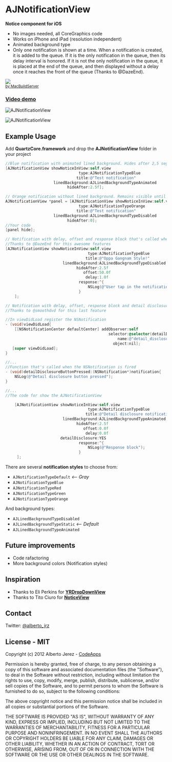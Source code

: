 # AJNotificationView

__Notice component for iOS__

- No images needed, all CoreGraphics code
- Works on iPhone and iPad (resolution independent)
- Animated background type
- Only one notification is shown at
a time. When a notification is created, it is added to the queue. If it is the
only notification in the queue, then its delay interval is honored. If it is not
the only notification in the queue, it is placed at the end of the queue, and
then displayed without a delay once it reaches the front of the queue (Thanks to @DazeEnd).


<div class="macbuildserver-block">
    <a class="macbuildserver-button" href="http://macbuildserver.com/project/github/build/?xcode_project=AJNotificationViewDemo%2FAJNotificationViewDemo.xcodeproj&amp;target=AJNotificationViewDemo&amp;repo_url=git%3A%2F%2Fgithub.com%2Fajerez%2FAJNotificationView.git&amp;build_conf=Release" target="_blank"><img src="http://com.macbuildserver.github.s3-website-us-east-1.amazonaws.com/button_up.png"/></a><br/><sup><a href="http://macbuildserver.com/github/opensource/" target="_blank">by MacBuildServer</a></sup>
</div>

### [__Video demo__](https://vimeo.com/47447275)

![AJNotificationView](https://raw.github.com/ajerez/AJNotificationView/master/screenshot.png)

![AJNotificationView](https://raw.github.com/ajerez/AJNotificationView/master/screenshot2.png)


## Example Usage

Add __QuartzCore.framework__ and drop the __AJNotificationView__ folder in your project



``` objective-c
//Blue notification with animated lined background. Hides after 2,5 seg
[AJNotificationView showNoticeInView:self.view
                                type:AJNotificationTypeBlue
                               title:@"Test notification"
                     linedBackground:AJLinedBackgroundTypeAnimated
                           hideAfter:2.5f];
```


``` objective-c
// Orange notification without lined background. Remains visible until the user taps in it, or you call hide method
AJNotificationView *panel = [AJNotificationView showNoticeInView:self.view
                                type:AJNotificationTypeOrange
                               title:@"Test notification"
                     linedBackground:AJLinedBackgroundTypeDisabled
                           hideAfter:0];
//Your code
[panel hide];
```


``` objective-c
// Notification with delay, offset and response block that's called when the user tap in it.
//Thanks to @DazeEnd for this awesome features
[AJNotificationView showNoticeInView:self.view
                                    type:AJNotificationTypeBlue
                                   title:@"Oppa Gangnam Style!"
                         linedBackground:AJLinedBackgroundTypeDisabled
                               hideAfter:2.5f
                                  offset:50.0f
                                   delay:1.0f
                                response:^{
                                    NSLog(@"User tap in the notification");
                                }
    ];
```


``` objective-c
// Notification with delay, offset, response block and detail disclosure button that send a notification when the user tap in it
//Thanks to @smoothdvd for this last feature

//In viewDidLoad register the NSNotification
- (void)viewDidLoad{   
    [[NSNotificationCenter defaultCenter] addObserver:self
                                             selector:@selector(detailDisclosureButtonPressed:)
                                                 name:@"detail_disclosure_button_pressed"
                                               object:nil];
   [super viewDidLoad];
}

//...
//Function that's called when the NSNotification is fired
- (void)detailDisclosureButtonPressed:(NSNotification*)notification{
    NSLog(@"Detail disclosure button pressed");
}

//...
//The code for show the AJNotificationView

    [AJNotificationView showNoticeInView:self.view
                                    type:AJNotificationTypeBlue
                                   title:@"Detail disclosure notification"
                         linedBackground:AJLinedBackgroundTypeAnimated
                               hideAfter:2.5f
                                  offset:0.0f
                                   delay:0.0f
                        detailDisclosure:YES
                                response:^{
                                    NSLog(@"Response block");
                                }
     ];
```


There are several __notification styles__ to choose from:

* `AJNotificationTypeDefault` _<-- Gray_
* `AJNotificationTypeBlue`
* `AJNotificationTypeRed`
* `AJNotificationTypeGreen`
* `AJNotificationTypeOrange`

And background types:

* `AJLinedBackgroundTypeDisabled`
* `AJLinedBackgroundTypeStatic` _<-- Default_
* `AJLinedBackgroundTypeAnimated`


## Future improvements

* Code rafactoring
* More background colors (Notification styles)

## Inspiration

* Thanks to Eli Perkins for [__YRDropDownView__](https://github.com/onemightyroar/YRDropdownView)
* Thanks to Tito Ciuro for [__NoticeView__](https://github.com/tciuro/NoticeView)


## Contact
Twitter: [@alberto_jrz](https://twitter.com/alberto_jrz)

## License - MIT


Copyright (c) 2012 Alberto Jerez - [CodeApps](http://www.codeapps.es/)

Permission is hereby granted, free of charge, to any person obtaining a copy of this software and associated documentation files (the "Software"), to deal in the Software without restriction, including without limitation the rights to use, copy, modify, merge, publish, distribute, sublicense, and/or sell copies of the Software, and to permit persons to whom the Software is furnished to do so, subject to the following conditions:

The above copyright notice and this permission notice shall be included in all copies or substantial portions of the Software.

THE SOFTWARE IS PROVIDED "AS IS", WITHOUT WARRANTY OF ANY KIND, EXPRESS OR IMPLIED, INCLUDING BUT NOT LIMITED TO THE WARRANTIES OF MERCHANTABILITY, FITNESS FOR A PARTICULAR PURPOSE AND NONINFRINGEMENT. IN NO EVENT SHALL THE AUTHORS OR COPYRIGHT HOLDERS BE LIABLE FOR ANY CLAIM, DAMAGES OR OTHER LIABILITY, WHETHER IN AN ACTION OF CONTRACT, TORT OR OTHERWISE, ARISING FROM, OUT OF OR IN CONNECTION WITH THE SOFTWARE OR THE USE OR OTHER DEALINGS IN THE SOFTWARE.
